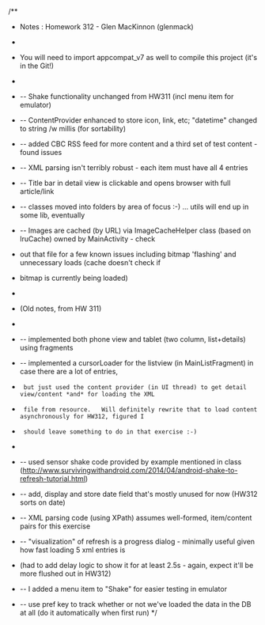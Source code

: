 /**
 * Notes : Homework 312 - Glen MacKinnon (glenmack)
 * 
 *  You will need to import appcompat_v7 as well to compile this project (it's in the Git!)
 * 
 * -- Shake functionality unchanged from HW311 (incl menu item for emulator)
 * -- ContentProvider enhanced to store icon, link, etc;  "datetime" changed to string /w millis (for sortability)
 * -- added CBC RSS feed for more content and a third set of test content - found issues
 * -- XML parsing isn't terribly robust - each item must have all 4 entries
 * -- Title bar in detail view is clickable and opens browser with full article/link
 * -- classes moved into folders by area of focus :-)  ... utils will end up in some lib, eventually
 * -- Images are cached (by URL) via ImageCacheHelper class (based on lruCache) owned by MainActivity - check
 *    out that file for a few known issues including bitmap 'flashing' and unnecessary loads (cache doesn't check if
 *    bitmap is currently being loaded)
 *
 * (Old notes, from HW 311)
 
 *
 * -- implemented both phone view and tablet (two column, list+details) using fragments
 * -- implemented a cursorLoader for the listview (in MainListFragment) in case there are a lot of entries,
 *      but just used the content provider (in UI thread) to get detail view/content *and* for loading the XML
 *      file from resource.   Will definitely rewrite that to load content asynchronously for HW312, figured I
 *      should leave something to do in that exercise :-)
 * 
 * -- used sensor shake code provided by example mentioned in class (http://www.survivingwithandroid.com/2014/04/android-shake-to-refresh-tutorial.html)
 * -- add, display and store date field that's mostly unused for now (HW312 sorts on date)
 * -- XML parsing code (using XPath) assumes well-formed, item/content pairs for this exercise
 * -- "visualization" of refresh is a progress dialog - minimally useful given how fast loading 5 xml entries is
 *    (had to add delay logic to show it for at least 2.5s - again, expect it'll be more flushed out in HW312)
 * -- I added a menu item to "Shake" for easier testing in emulator
 * -- use pref key to track whether or not we've loaded the data in the DB at all (do it automatically when first run)
 */